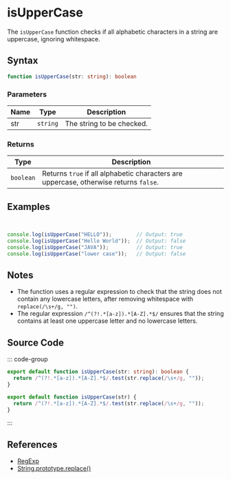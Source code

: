# isUpperCase

The `isUpperCase` function checks if all alphabetic characters in a string are uppercase, ignoring whitespace.

## Syntax

```typescript
function isUpperCase(str: string): boolean
```

### Parameters

| Name  | Type     | Description                                      |
|-------|----------|--------------------------------------------------|
| str   | `string` | The string to be checked.                        |

### Returns

| Type    | Description                                      |
|---------|--------------------------------------------------|
| `boolean` | Returns `true` if all alphabetic characters are uppercase, otherwise returns `false`. |

## Examples

```typescript


console.log(isUpperCase("HELLO"));        // Output: true
console.log(isUpperCase("Hello World"));  // Output: false
console.log(isUpperCase("JAVA"));         // Output: true
console.log(isUpperCase("lower case"));   // Output: false
```

## Notes

- The function uses a regular expression to check that the string does not contain any lowercase letters, after removing whitespace with `replace(/\s+/g, "")`.
- The regular expression `/^(?!.*[a-z]).*[A-Z].*$/` ensures that the string contains at least one uppercase letter and no lowercase letters.

## Source Code

::: code-group
```typescript
export default function isUpperCase(str: string): boolean {
  return /^(?!.*[a-z]).*[A-Z].*$/.test(str.replace(/\s+/g, ""));
}
```

```javascript
export default function isUpperCase(str) {
  return /^(?!.*[a-z]).*[A-Z].*$/.test(str.replace(/\s+/g, ""));
}
```
::: 

## References

- [RegExp](https://developer.mozilla.org/en-US/docs/Web/JavaScript/Reference/Global_Objects/RegExp)
- [String.prototype.replace()](https://developer.mozilla.org/en-US/docs/Web/JavaScript/Reference/Global_Objects/String/replace)